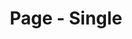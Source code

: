 ---
layout: article
tags: Template
title: Page - Single
cover: /assets/images/axure/page-single.jpg
---